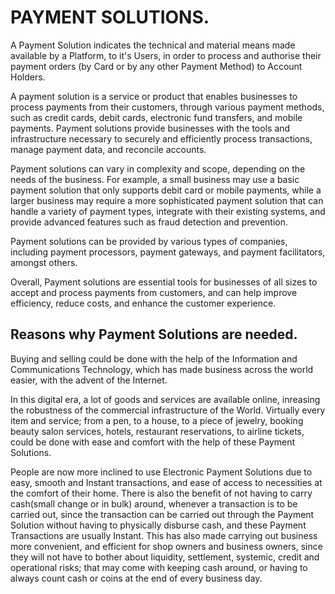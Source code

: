 # PAYMENT SOLUTIONS.

A Payment Solution indicates the technical and material means made available by a Platform, to it's Users, in order to process and authorise their payment orders (by Card or by any other Payment Method) to Account Holders.

A payment solution is a service or product that enables businesses to process payments from their customers, through various payment methods, such as credit cards, debit cards, electronic fund transfers, and mobile payments. Payment solutions provide businesses with the tools and infrastructure necessary to securely and efficiently process transactions, manage payment data, and reconcile accounts.

Payment solutions can vary in complexity and scope, depending on the needs of the business. For example, a small business may use a basic payment solution that only supports debit card or mobile payments, while a larger business may require a more sophisticated payment solution that can handle a variety of payment types, integrate with their existing systems, and provide advanced features such as fraud detection and prevention.

Payment solutions can be provided by various types of companies, including payment processors, payment gateways, and payment facilitators, amongst others.

Overall, Payment solutions are essential tools for businesses of all sizes to accept and process payments from customers, and can help improve efficiency, reduce costs, and enhance the customer experience.


## Reasons why Payment Solutions are needed.

Buying and selling could be done with the help of the Information and Communications Technology, which has made business across the world easier, with the advent of the Internet.

In this digital era, a lot of goods and services are available online, inreasing the robustness of the commercial infrastructure of the World. Virtually every item and service; from a pen, to a house, to a piece of jewelry, booking beauty salon services, hotels, restaurant reservations, to airline tickets, could be done with ease and comfort with the help of these Payment Solutions.

People are now more inclined to use Electronic Payment Solutions due to easy, smooth and Instant transactions, and ease of access to necessities at the comfort of their home. There is also the benefit of not having to carry cash(small change or in bulk) around, whenever a transaction is to be carried out, since the transaction can be carried out through the Payment Solution without having to physically disburse cash, and these Payment Transactions are usually Instant. This has also made carrying out business more convenient, and efficient for shop owners and business owners, since they will not have to bother about liquidity, settlement, systemic, credit and operational risks; that may come with keeping cash around, or having to always count cash or coins at the end of every business day.
